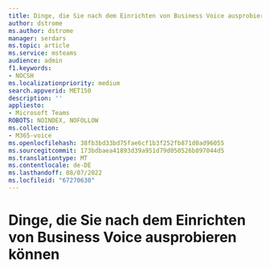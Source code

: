 ```yaml
---
title: Dinge, die Sie nach dem Einrichten von Business Voice ausprobieren können
author: dstrome
ms.author: dstrome
manager: serdars
ms.topic: article
ms.service: msteams
audience: admin
f1.keywords:
- NOCSH
ms.localizationpriority: medium
search.appverid: MET150
description: ''
appliesto:
- Microsoft Teams
ROBOTS: NOINDEX, NOFOLLOW
ms.collection:
- M365-voice
ms.openlocfilehash: 38fb3bd33bd75fae6cf1b3f252fb871d0ad96055
ms.sourcegitcommit: 173bdbaea41893d39a951d79d050526b897044d5
ms.translationtype: MT
ms.contentlocale: de-DE
ms.lasthandoff: 08/07/2022
ms.locfileid: "67270630"
---
```

# <a name="things-to-try-after-setting-up-business-voice"></a>Dinge, die Sie nach dem Einrichten von Business Voice ausprobieren können

<!-- This topic will be populated in the future. Intentionally left out of the TOC>